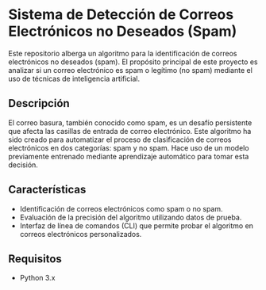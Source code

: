# Sistema de Detección de Correos Electrónicos no Deseados (Spam)

Este repositorio alberga un algoritmo para la identificación de correos electrónicos no deseados (spam). El propósito principal de este proyecto es analizar si un correo electrónico es spam o legítimo (no spam) mediante el uso de técnicas de inteligencia artificial.

## Descripción

El correo basura, también conocido como spam, es un desafío persistente que afecta las casillas de entrada de correo electrónico. Este algoritmo ha sido creado para automatizar el proceso de clasificación de correos electrónicos en dos categorías: spam y no spam. Hace uso de un modelo previamente entrenado mediante aprendizaje automático para tomar esta decisión.

## Características

- Identificación de correos electrónicos como spam o no spam.
- Evaluación de la precisión del algoritmo utilizando datos de prueba.
- Interfaz de línea de comandos (CLI) que permite probar el algoritmo en correos electrónicos personalizados.

## Requisitos

- Python 3.x

